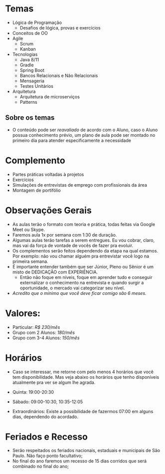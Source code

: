 # Temas

- Lógica de Programação
  - Desafios de lógica, provas e exercícios
- Conceitos de OO
- Agile
  - Scrum
  - Kanban
- Tecnologias
  - Java 8/11
  - Gradle
  - Spring Boot
  - Bancos Relacionais e Não Relacionais
  - Mensageria
  - Testes Unitários
- Arquitetura
  - Arquitetura de microserviços
  - Patterns

## Sobre os temas
- O conteúdo pode ser *reavaliado* de acordo com o Aluno, caso o Aluno possua conhecimento prévio, um plano de aula pode ser montado no primeiro dia para atender especificamente a necessidade

# Complemento

- Partes práticas voltadas à projetos
- Exercícios
- Simulações de entrevistas de emprego com profissionais da área
- Montagem de portifólio


# Observações Gerais
- As aulas terão o formato com teoria e prática, todas feitas via Google Meet ou Skype.
- Faremos aula 1x por semana com 1:30 de duração.
- Algumas aulas terão tarefas a serem entregues. Eu vou cobrar, claro, mas vai da força de vontade de vocês de fazer pra evoluir.
- Os complementos serão feitos dependendo da etapa na qual estamos. Por exemplo: não vou chamar alguém pra entrevistar você logo na primeira semana.
- É importante entender também que ser Júnior, Pleno ou Sênior é um misto de DEDICAÇÃO com EXPERIÊNCIA.
  - Então não foque em níveis, foque em aprender tudo e conseguir externalizar o conhecimento na entrevista e quando surgir a oportunidade, o mercado vai categorizar seu nível.
- *Acredito que o mínimo que você deve ficar comigo são 6 meses.*

# Valores:

- Particular: *R$ 230/mês*
- Grupo com 2 Alunos: *180/mês*
- Grupo com 3-4 Alunos: *150/mês*

# Horários

- Caso se interessar, me retorne com pelo menos 4 horários que você tem disponibilidade. Mas veja abaixo os horários que tenho disponíveis atualmente pra ver se algum lhe agrada.

- Quinta: 19:00-20:30
- Sábado: 09:00-10:30, 10:35-12:05
- Extraordinários: Existe a possibilidade de fazermos 07:00 em alguns dias, dependendo do acordado.

# Feriados e Recesso

- Serão respeitados os feriados nacionais, estaduais e municipais de São Paulo. Não faço ponto facultativo;
- No final do ano faremos um recesso de 15 dias corridos que será combinado no final do ano;
